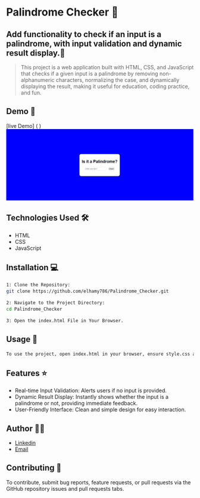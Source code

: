 # Palindrome Checker 🚀

## Add functionality to check if an input is a palindrome, with input validation and dynamic result display.📝

> This project is a web application built with HTML, CSS, and JavaScript that checks if a given input is a palindrome by removing non-alphanumeric characters, normalizing the case, and dynamically displaying the result, making it useful for education, coding practice, and fun.



## Demo 📸
[live Demo] ( )
![Screenshot](1.png)

## Technologies Used 🛠️

- HTML
- CSS
- JavaScript

## Installation 💻

```bash
1: Clone the Repository:
git clone https://github.com/elhamy786/Palindrome_Checker.git
```

```bash
2: Navigate to the Project Directory:
cd Palindrome_Checker
```

```bash
3: Open the index.html File in Your Browser.
```

## Usage 🎯

```bash
To use the project, open index.html in your browser, ensure style.css and script.js are in the same directory, enter text in the input field, click "Check", and view the palindrome result.
```

## Features ⭐

- Real-time Input Validation: Alerts users if no input is provided.
- Dynamic Result Display: Instantly shows whether the input is a palindrome or not, providing immediate feedback.
- User-Friendly Interface: Clean and simple design for easy interaction.

## Author 👩‍💻
- [Linkedin](https://www.linkedin.com/in/breshna-hamidi-67699a295?utm_source=share&utm_campaign=share_via&utm_content=profile&utm_medium=android_app)
- [Email](breshna2004@gmail.com)

## Contributing 🤝
To contribute, submit bug reports, feature requests, or pull requests via the GitHub repository issues and pull requests tabs.


